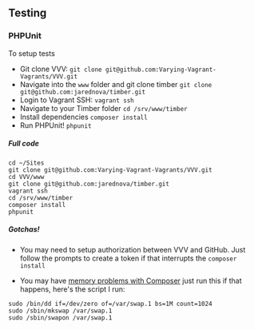 ## Testing

### PHPUnit

To setup tests

- Git clone VVV: `git clone git@github.com:Varying-Vagrant-Vagrants/VVV.git`
- Navigate into the `www` folder and git clone timber `git clone git@github.com:jarednova/timber.git`
- Login to Vagrant SSH: `vagrant ssh`
- Navigate to your Timber folder `cd /srv/www/timber`
- Install dependencies `composer install`
- Run PHPUnit! `phpunit`

##### Full code

```
cd ~/Sites
git clone git@github.com:Varying-Vagrant-Vagrants/VVV.git
cd VVV/www
git clone git@github.com:jarednova/timber.git
vagrant ssh
cd /srv/www/timber
composer install
phpunit
```

##### Gotchas!

- You may need to setup authorization between VVV and GitHub. Just follow the prompts to create a token if that interrupts the `composer install`

- You may have [memory problems with Composer](https://getcomposer.org/doc/articles/troubleshooting.md#proc-open-fork-failed-errors) just run this if that happens, here's the script I run:

```
sudo /bin/dd if=/dev/zero of=/var/swap.1 bs=1M count=1024
sudo /sbin/mkswap /var/swap.1
sudo /sbin/swapon /var/swap.1
```


